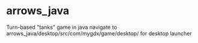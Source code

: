 # arrows_java
Turn-based "tanks" game in java
navigate to arrows_java/desktop/src/com/mygdx/game/desktop/
for desktop launcher

